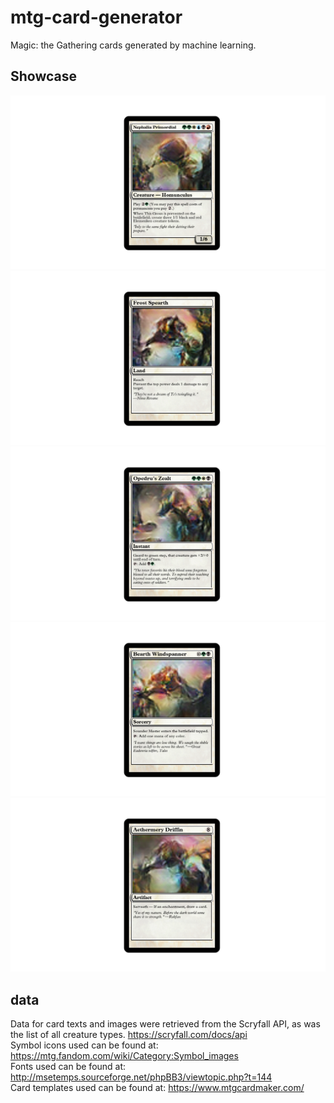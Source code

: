 # mtg-card-generator

Magic: the Gathering cards generated by machine learning.

## Showcase
![](https://github.com/Stevan-Zhuang/mtg-card-generator/blob/master/showcase/1.png)
![](https://github.com/Stevan-Zhuang/mtg-card-generator/blob/master/showcase/2.png)
![](https://github.com/Stevan-Zhuang/mtg-card-generator/blob/master/showcase/3.png)
![](https://github.com/Stevan-Zhuang/mtg-card-generator/blob/master/showcase/4.png)
![](https://github.com/Stevan-Zhuang/mtg-card-generator/blob/master/showcase/5.png)

## data
Data for card texts and images were retrieved from the Scryfall API, as was
the list of all creature types.
https://scryfall.com/docs/api \
Symbol icons used can be found at:
https://mtg.fandom.com/wiki/Category:Symbol_images \
Fonts used can be found at:
http://msetemps.sourceforge.net/phpBB3/viewtopic.php?t=144 \
Card templates used can be found at:
https://www.mtgcardmaker.com/